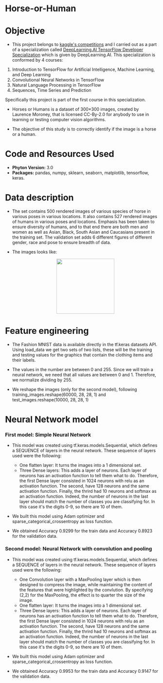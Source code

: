 # Horse-or-Human

# Objective

- This project belongs to [kaggle's competitions](https://www.kaggle.com/sanikamal/horses-or-humans-dataset) and I carried out as a part of a specialization called [DeepLearning.AI TensorFlow Developer Specialization](https://www.coursera.org/account/accomplishments/specialization/certificate/L6R6AFWVXHZT) which is given by DeepLearning.AI. This specialization is conformed by 4 courses: 
1. Introduction to TensorFlow for Artificial Intelligence, Machine Learning, and Deep Learning 
2. Convolutional Neural Networks in TensorFlow 
3. Natural Language Processing in TensorFlow 
4. Sequences, Time Series and Prediction

  Specifically this project is part of the first course in this specialization. 

- Horses or Humans is a dataset of 300×300 images, created by Laurence Moroney, that is licensed CC-By-2.0 for anybody to use in learning or testing computer vision algorithms.

- The objective of this study is to correctly identify if the image is a horse or a human.

# Code and Resources Used

- **Phyton Version:** 3.0
- **Packages:** pandas, numpy, sklearn, seaborn, matplotlib, tensorflow, keras.

# Data description  

- The set contains 500 rendered images of various species of horse in various poses in various locations. It also contains 527 rendered images of humans in various poses and locations. Emphasis has been taken to ensure diversity of humans, and to that end there are both men and women as well as Asian, Black, South Asian and Caucasians present in the training set. The validation set adds 6 different figures of different gender, race and pose to ensure breadth of data.

- The images looks like:
  <p align="center">
   <img src="https://github.com/lilosa88/Horse-or-Human/blob/main/Images/Captura%20de%20Pantalla%202021-05-18%20a%20la(s)%2017.17.26.png" width="190" height="180">
  </p> 
  
# Feature engineering

- The Fashion MNIST data is available directly in the tf.keras datasets API. Using load_data we get two sets of two lists, these will be the training and testing values for the graphics that contain the clothing items and their labels.
 
- The values in the number are between 0 and 255. Since we will train a neural network, we need that all values are between 0 and 1. Therefore, we normalize dividing by 255.

- We reshape the images (only for the second model), following training_images.reshape(60000, 28, 28, 1) and test_images.reshape(10000, 28, 28, 1)


# Neural Network model

### First model: Simple Neural Network

- This model was created using tf.keras.models.Sequential, which defines a SEQUENCE of layers in the neural network. These sequence of layers used were the following:
  - One flatten layer: It turns the images into a 1 dimensional set.
  - Three Dense layers: This adds a layer of neurons. Each layer of neurons has an activation function to tell them what to do. Therefore, the first Dense layer         consisted in 1024 neurons with relu as an activation function. The second, have 128 neurons and the same activation function. Finally, the thrird had 10 neurons     and softmax as an activation function. Indeed, the number of neurons in the last layer should match the number of classes you are classifying for. In this case     it's the digits 0-9, so there are 10 of them.

- We built this model using Adam optimizer and sparse_categorical_crossentropy as loss function.

- We obtained Accuracy 0.9299 for the train data and Accuracy 0.8923 for the validation data.

### Second model: Neural Network with convolution and pooling

- This model was created using tf.keras.models.Sequential, which defines a SEQUENCE of layers in the neural network. These sequence of layers used were the following:
  - One Convolution layer with a MaxPooling layer which is then designed to compress the image, while maintaining the content of the features that were                 highlighted by the convlution. By specifying (2,2) for the MaxPooling, the effect is to quarter the size of the image.
  - One flatten layer: It turns the images into a 1 dimensional set.
  - Three Dense layers: This adds a layer of neurons. Each layer of neurons has an activation function to tell them what to do. Therefore, the first Dense layer         consisted in 1024 neurons with relu as an activation function. The second, have 128 neurons and the same activation function. Finally, the thrird had 10 neurons     and softmax as an activation function. Indeed, the number of neurons in the last layer should match the number of classes you are classifying for. In this case     it's the digits 0-9, so there are 10 of them.

- We built this model using Adam optimizer and sparse_categorical_crossentropy as loss function.

- We obtained Accuracy 0.9953 for the train data and Accuracy 0.9147 for the validation data.
